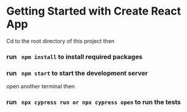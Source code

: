 # Getting Started with Create React App




Cd to the root directory of this project then 
### run ` npm install` to install required packages 
### run ` npm start`  to start the development server

open another terminal then
### run ` npx cypress run or npx cypress open`  to run the tests



